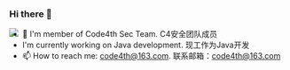 ### Hi there 👋

<img 
   align="left" 
   src="https://github-readme-stats.vercel.app/api?username=youki992&show_icons=true&icon_color=E65A65&text_color=adbac7&bg_color=2d333b&hide_title=true&hide_border=true" 
/>

- 🔭 I'm member of Code4th Sec Team. C4安全团队成员
- I'm currently working on Java development. 现工作为Java开发
- 📫 How to reach me: code4th@163.com. 联系邮箱：code4th@163.com


